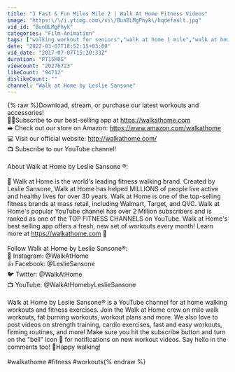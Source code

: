 ```yaml
---
title: "3 Fast & Fun Miles Mile 2 | Walk At Home Fitness Videos"
image: "https:\/\/i.ytimg.com\/vi\/BunBLMgPhyk\/hqdefault.jpg"
vid_id: "BunBLMgPhyk"
categories: "Film-Animation"
tags: ["walking workout for seniors","walk at home 1 mile","walk at home"]
date: "2022-03-07T18:52:15+03:00"
vid_date: "2017-07-07T15:20:33Z"
duration: "PT15M8S"
viewcount: "20276723"
likeCount: "94712"
dislikeCount: ""
channel: "Walk at Home by Leslie Sansone"
---
```

{% raw %}Download, stream, or purchase our latest workouts and accessories!<br />🚶‍♀️Subscribe to our best-selling app at <a rel="nofollow" target="blank" href="https://walkathome.com">https://walkathome.com</a><br />➡️ Check out our store on Amazon: <a rel="nofollow" target="blank" href="https://www.amazon.com/walkathome">https://www.amazon.com/walkathome</a><br />💻 Visit our official website: <a rel="nofollow" target="blank" href="http://walkathome.com/">http://walkathome.com/</a><br />📺 Subscribe to our YouTube channel!<br /><br />About Walk at Home by Leslie Sansone ®:<br /><br />🔹 Walk at Home is the world's leading fitness walking brand. Created by Leslie Sansone, Walk at Home has helped MILLIONS of people live active and healthy lives for over 30 years. Walk at Home is one of the top-selling fitness brands at mass retail, including Walmart, Target, and QVC. Walk at Home's popular YouTube channel has over 2 Million subscribers and is ranked as one of the TOP FITNESS CHANNELS on YouTube. Walk at Home's best selling app offers a fresh, new set of workouts every month! Learn more at <a rel="nofollow" target="blank" href="https://walkathome.com">https://walkathome.com</a> 🔹<br /><br />Follow Walk at Home by Leslie Sansone®:<br />📸 Instagram: @WalkAtHome<br />👍 Facebook: @LeslieSansone<br />🐦 Twitter: @WalkAtHome<br />📺 YouTube: @WalkAtHomebyLeslieSansone<br /><br />Walk at Home by Leslie Sansone® is a YouTube channel for at home walking workouts and fitness exercises. Join the Walk at Home crew on mile walk workouts, fat burning workouts, workout plans and more. We also love to post videos on strength training, cardio exercises, fast and easy workouts, firming routines, and more! Make sure you hit the subscribe button and turn on the &quot;bell&quot; icon 🔔 for notifications on new workout videos. Say hello in the comments too! 👋Happy walking!<br /><br />#walkathome #fitness #workouts{% endraw %}
